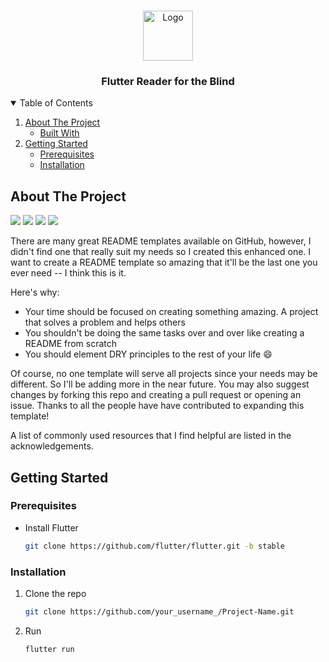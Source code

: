

<!-- PROJECT LOGO -->
<br />
<p align="center">
  <a>
    <img src="images/logo.png" alt="Logo" width="80" height="80">
  </a>

  <h3 align="center">Flutter Reader for the Blind</h3>
</p>



<!-- TABLE OF CONTENTS -->
<details open="open">
  <summary>Table of Contents</summary>
  <ol>
    <li>
      <a href="#about-the-project">About The Project</a>
      <ul>
        <li><a href="#built-with">Built With</a></li>
      </ul>
    </li>
    <li>
      <a href="#getting-started">Getting Started</a>
      <ul>
        <li><a href="#prerequisites">Prerequisites</a></li>
        <li><a href="#installation">Installation</a></li>
      </ul>
    </li>
  </ol>
</details>



<!-- ABOUT THE PROJECT -->
## About The Project

<!-- [![Product Name Screen Shot][product-screenshot]](https://example.com) -->

<img src=images/topics.jpg>
<img src=images/questions.jpg>
<img src=images/companies.jpg >
<img src=images/experiences.jpg>

There are many great README templates available on GitHub, however, I didn't find one that really suit my needs so I created this enhanced one. I want to create a README template so amazing that it'll be the last one you ever need -- I think this is it.

Here's why:
* Your time should be focused on creating something amazing. A project that solves a problem and helps others
* You shouldn't be doing the same tasks over and over like creating a README from scratch
* You should element DRY principles to the rest of your life :smile:

Of course, no one template will serve all projects since your needs may be different. So I'll be adding more in the near future. You may also suggest changes by forking this repo and creating a pull request or opening an issue. Thanks to all the people have have contributed to expanding this template!

A list of commonly used resources that I find helpful are listed in the acknowledgements.




<!-- GETTING STARTED -->
## Getting Started

### Prerequisites

* Install Flutter
  ```sh
  git clone https://github.com/flutter/flutter.git -b stable

  ```

### Installation

1. Clone the repo
   ```sh
   git clone https://github.com/your_username_/Project-Name.git
   ```
2. Run
   ```sh
   flutter run
   ```


[product-screenshot]: images/screenshot.png
